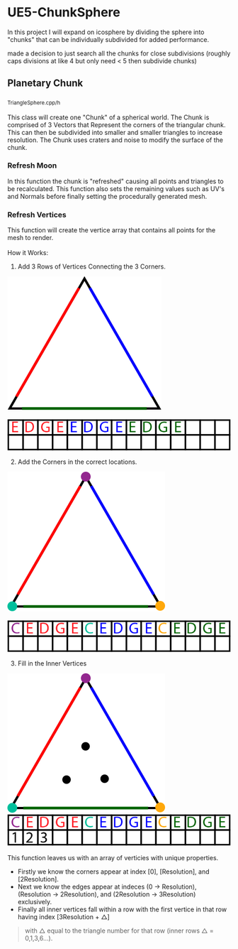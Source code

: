 # UE5-ChunkSphere
In this project I will expand on icosphere by dividing the sphere into "chunks" that can be individually subdivided for added performance.


made a decision to just search all the chunks for close subdivisions (roughly caps divisions at like 4 but only need < 5 then subdivide chunks)

## Planetary Chunk
<sub> TriangleSphere.cpp/h </sub><br><br>
This class will create one "Chunk" of a spherical world. The Chunk is comprised of 3 Vectors that Represent the corners of the triangular chunk. This can then be subdivided into smaller and smaller triangles to increase resolution. The Chunk uses craters and noise to modify the surface of the chunk. 


### Refresh Moon
In this function the chunk is "refreshed" causing all points and triangles to be recalculated. This function also sets the remaining values such as UV's and Normals before finally setting the procedurally generated mesh.

### Refresh Vertices
This function will create the vertice array that contains all points for the mesh to render.
<br><br>
How it Works:

1. Add 3 Rows of Vertices Connecting the 3 Corners.

![Chunk Edges Highlighted](https://github.com/gilchristb78/UE5-ChunkSphere/blob/main/MoonCapture/TriangleEdges.png)
<br><br>
![Chunk Array with Edges](https://github.com/gilchristb78/UE5-ChunkSphere/blob/main/MoonCapture/ArrayEdges.png)

2. Add the Corners in the correct locations.

![Chunk Corners Highlighted](https://github.com/gilchristb78/UE5-ChunkSphere/blob/main/MoonCapture/TriangleCorners.png)
<br><br>
![Chunk Array with Corners](https://github.com/gilchristb78/UE5-ChunkSphere/blob/main/MoonCapture/ArrayCorners.png)

3. Fill in the Inner Vertices

![Chunk Inner Points Heighlighted](https://github.com/gilchristb78/UE5-ChunkSphere/blob/main/MoonCapture/TriangleInner.png)
![Chunk Array With Inner Points](https://github.com/gilchristb78/UE5-ChunkSphere/blob/main/MoonCapture/ArrayAll.png)
<!-- Same Triangle Again with inside -->

This function leaves us with an array of verticies with unique properties.<br> 
- Firstly we know the corners appear at index [0], [Resolution], and [2Resolution].<br>
- Next we know the edges appear at indeces (0 -> Resolution), (Resolution -> 2Resolution), and (2Resolution -> 3Resolution) exclusively.<br>
- Finally all inner vertices fall within a row with the first vertice in that row having index [3Resolution + △] 
> with △ equal to the triangle number for that row (inner rows △ = 0,1,3,6...).
